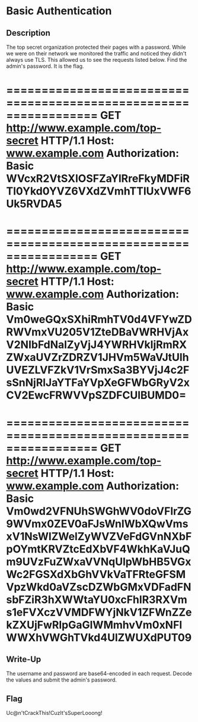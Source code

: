 # Basic Authentication

## Description

The top secret organization protected their pages with a password.
While we were on their network we monitored the traffic and noticed they didn't always use TLS. This allowed us to see the requests listed below.
Find the admin's password. It is the flag.

=================================================================
	GET http://www.example.com/top-secret HTTP/1.1
	Host: www.example.com
	Authorization: Basic
WVcxR2VtSXlOSFZaYlRreFkyMDFiRTl0Ykd0YVZ6VXdZVmhTTlUxVWF6Uk5RVDA5
=================================================================
=================================================================
	GET http://www.example.com/top-secret HTTP/1.1
	Host: www.example.com
	Authorization: Basic
Vm0weGQxSXhiRmhTV0d4VFYwZDRWVmxVU205V1ZteDBaVWRHVjAxV2NIbFdNalZyVjJ4YWRHVkljRmRXZWxaUVZrZDRZV1JHVm5WaVJtUlhUVEZLVFZkV1VrSmxSa3BYVjJ4c2FsSnNjRlJaYTFaYVpXeGFWbGRyV2xCV2EwcFRWVVpSZDFCUlBUMD0=
=================================================================
=================================================================
	GET http://www.example.com/top-secret HTTP/1.1
	Host: www.example.com
	Authorization: Basic
Vm0wd2VFNUhSWGhWV0doVFlrZG9WVmx0ZEV0aFJsWnlWbXQwVmsxV1NsWlZWelZyWVZVeFdGVnNXbFpOYmtKRVZtcEdXbVF4WkhKaVJuQm9UVzFuZWxaVVNqUlpWbHB5VGxWc2FGSXdXbGhVVkVaTFRteGFSMVpzWkd0aVZscDZWbGMxVDFadFNsbFZiR3hXWWtaYU0xcFhlR3RXVms1eFVXczVVMDFWYjNkV1ZFWnZZekZXUjFwRlpGaGlWMmhvVm0xNFlWWXhVWGhTVkd4UlZWUXdPUT09
=================================================================

## Write-Up

The username and password are base64-encoded in each request. Decode the values and submit the admin's password.

## Flag

Uc@n'tCrackThis!CuzIt'sSuperLooong!